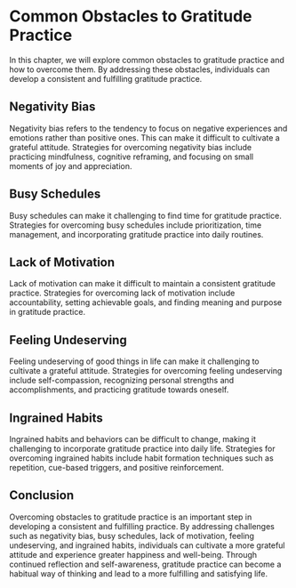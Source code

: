 # Common Obstacles to Gratitude Practice

In this chapter, we will explore common obstacles to gratitude practice and how to overcome them. By addressing these obstacles, individuals can develop a consistent and fulfilling gratitude practice.

Negativity Bias
---------------

Negativity bias refers to the tendency to focus on negative experiences and emotions rather than positive ones. This can make it difficult to cultivate a grateful attitude. Strategies for overcoming negativity bias include practicing mindfulness, cognitive reframing, and focusing on small moments of joy and appreciation.

Busy Schedules
--------------

Busy schedules can make it challenging to find time for gratitude practice. Strategies for overcoming busy schedules include prioritization, time management, and incorporating gratitude practice into daily routines.

Lack of Motivation
------------------

Lack of motivation can make it difficult to maintain a consistent gratitude practice. Strategies for overcoming lack of motivation include accountability, setting achievable goals, and finding meaning and purpose in gratitude practice.

Feeling Undeserving
-------------------

Feeling undeserving of good things in life can make it challenging to cultivate a grateful attitude. Strategies for overcoming feeling undeserving include self-compassion, recognizing personal strengths and accomplishments, and practicing gratitude towards oneself.

Ingrained Habits
----------------

Ingrained habits and behaviors can be difficult to change, making it challenging to incorporate gratitude practice into daily life. Strategies for overcoming ingrained habits include habit formation techniques such as repetition, cue-based triggers, and positive reinforcement.

Conclusion
----------

Overcoming obstacles to gratitude practice is an important step in developing a consistent and fulfilling practice. By addressing challenges such as negativity bias, busy schedules, lack of motivation, feeling undeserving, and ingrained habits, individuals can cultivate a more grateful attitude and experience greater happiness and well-being. Through continued reflection and self-awareness, gratitude practice can become a habitual way of thinking and lead to a more fulfilling and satisfying life.
